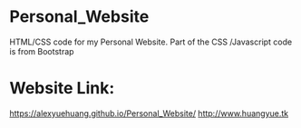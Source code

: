 # Personal_Website
 HTML/CSS code for my Personal Website. 
Part of the CSS /Javascript code is from Bootstrap

# Website Link:
https://alexyuehuang.github.io/Personal_Website/
http://www.huangyue.tk
